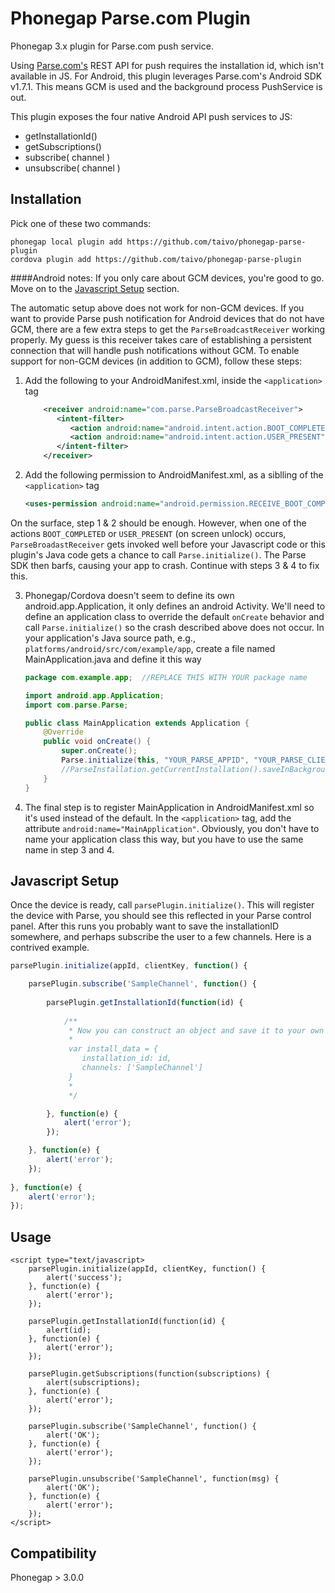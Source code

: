 Phonegap Parse.com Plugin
=========================

Phonegap 3.x plugin for Parse.com push service.

Using [Parse.com's](http://parse.com) REST API for push requires the installation id, which isn't available in JS.
For Android, this plugin leverages Parse.com's Android SDK v1.7.1. This means GCM is used and the background process PushService is out.

This plugin exposes the four native Android API push services to JS:
* getInstallationId()
* getSubscriptions()
* subscribe( channel )
* unsubscribe( channel )

Installation
------------

Pick one of these two commands:

```
phonegap local plugin add https://github.com/taivo/phonegap-parse-plugin
cordova plugin add https://github.com/taivo/phonegap-parse-plugin
```

####Android notes:
If you only care about GCM devices, you're good to go. Move on to the [Javascript Setup](#jsSetup) section. 

The automatic setup above does not work for non-GCM devices. If you want to provide Parse push notification
for Android devices that do not have GCM, there are a few extra steps to get the `ParseBroadcastReceiver`
working properly. My guess is this receiver takes care of establishing a persistent connection that will
handle push notifications without GCM. To enable support for non-GCM devices (in addition to GCM), follow
these steps:

1. Add the following to your AndroidManifest.xml, inside the `<application>` tag
    ```xml
        <receiver android:name="com.parse.ParseBroadcastReceiver">
           <intent-filter>
              <action android:name="android.intent.action.BOOT_COMPLETED" />
              <action android:name="android.intent.action.USER_PRESENT" />
           </intent-filter>
        </receiver>
    ```
    
2. Add the following permission to AndroidManifest.xml, as a siblling of the `<application>` tag
    ```xml
    <uses-permission android:name="android.permission.RECEIVE_BOOT_COMPLETED" />
    ```
On the surface, step 1 & 2 should be enough. However, when one of the actions `BOOT_COMPLETED` or
`USER_PRESENT` (on screen unlock) occurs, `ParseBroadastReceiver` gets invoked well before your Javascript
code or this plugin's Java code gets a chance to call `Parse.initialize()`. The Parse SDK then barfs, causing
your app to crash. Continue with steps 3 & 4 to fix this.

3. Phonegap/Cordova doesn't seem to define its own android.app.Application, it only defines an android Activity.
We'll need to define an application class to override the default `onCreate` behavior and call `Parse.initialize()`
so the crash described above does not occur. In your application's Java source path, e.g., `platforms/android/src/com/example/app`, create a file
named MainApplication.java and define it this way
    ```java
    package com.example.app;  //REPLACE THIS WITH YOUR package name

    import android.app.Application;
    import com.parse.Parse;

    public class MainApplication extends Application {
	    @Override
        public void onCreate() {
            super.onCreate();
            Parse.initialize(this, "YOUR_PARSE_APPID", "YOUR_PARSE_CLIENT_KEY");
            //ParseInstallation.getCurrentInstallation().saveInBackground();
        }
    }
    ```
4. The final step is to register MainApplication in AndroidManifest.xml so it's used instead of the default.
In the `<application>` tag, add the attribute `android:name="MainApplication"`. Obviously, you don't have
to name your application class this way, but you have to use the same name in step 3 and 4. 


<a name="jsSetup"> Javascript Setup
------------------------

Once the device is ready, call ```parsePlugin.initialize()```. This will register the device with Parse, you should see this reflected in your Parse control panel. After this runs you probably want to save the installationID somewhere, and perhaps subscribe the user to a few channels. Here is a contrived example.

```javascript
parsePlugin.initialize(appId, clientKey, function() {

	parsePlugin.subscribe('SampleChannel', function() {
		
		parsePlugin.getInstallationId(function(id) {
		
			/**
			 * Now you can construct an object and save it to your own services, or Parse, and corrilate users to parse installations
			 * 
			 var install_data = {
			  	installation_id: id,
			  	channels: ['SampleChannel']
			 }
			 *
			 */

		}, function(e) {
			alert('error');
		});

	}, function(e) {
		alert('error');
	});
	
}, function(e) {
	alert('error');
});

```

Usage
-----
```
<script type="text/javascript>
	parsePlugin.initialize(appId, clientKey, function() {
		alert('success');
	}, function(e) {
		alert('error');
	});
  
	parsePlugin.getInstallationId(function(id) {
		alert(id);
	}, function(e) {
		alert('error');
	});
	
	parsePlugin.getSubscriptions(function(subscriptions) {
		alert(subscriptions);
	}, function(e) {
		alert('error');
	});
	
	parsePlugin.subscribe('SampleChannel', function() {
		alert('OK');
	}, function(e) {
		alert('error');
	});
	
	parsePlugin.unsubscribe('SampleChannel', function(msg) {
		alert('OK');
	}, function(e) {
		alert('error');
	});
</script>
```

Compatibility
-------------
Phonegap > 3.0.0
